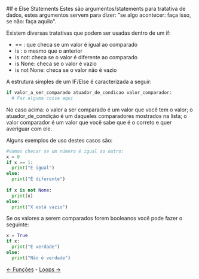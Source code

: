 #If e Else Statements
Estes são argumentos/statements para tratativa de dados, estes argumentos servem para dizer: "se algo acontecer: faça isso, se não: faça aquilo".

Existem diversas tratativas que podem ser usadas dentro de um if:
 - == : que checa se um valor é igual ao comparado
 - is : o mesmo que o anterior
 - is not: checa se o valor é diferente ao comparado
 - is None: checa se o valor é vazio
 - is not None: checa se o valor não é vazio

A estrutura simples de um IF/Else é caracterizada a seguir:
```python
if valor_a_ser_comparado atuador_de_condicao valor_comparador:
  # Faz alguma coisa aqui
```

No caso acima: o valor a ser comparado é um valor que você tem o valor; o atuador_de_condição é um daqueles comparadores mostrados na lista; o valor comparador é um valor que você sabe que é o correto e quer averiguar com ele.

Alguns exemplos de uso destes casos são:

```python
#Vamos checar se um número é igual ao outro:
x = 0
if x == 1:
  print("É igual")
else:
  print("É diferente")
  
if x is not None:
  print(x)
else:
  print("X está vazio")
```

Se os valores a serem comparados forem booleanos você pode fazer o seguinte:
```python
x = True
if x:
  print("É verdade")
else:
  print("Não é verdade")
```

[<- Funções](funcoes.md) - [Loops ->](loops.md)
